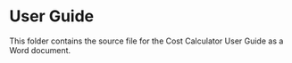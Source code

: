 # User Guide
This folder contains the source file for the Cost Calculator User Guide as a Word document.
